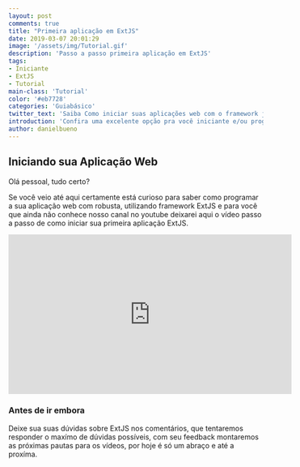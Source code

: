 ```yaml
---
layout: post
comments: true
title: "Primeira aplicação em ExtJS"
date: 2019-03-07 20:01:29
image: '/assets/img/Tutorial.gif'
description: 'Passo a passo primeira aplicação em ExtJS'
tags: 
- Iniciante
- ExtJS
- Tutorial
main-class: 'Tutorial'
color: '#eb7728'
categories: 'Guiabásico'
twitter_text: 'Saiba Como iniciar suas aplicações web com o framework javascript ExtJS.'
introduction: 'Confira uma excelente opção pra você iniciante e/ou programador desktop migrar para web'
author: danielbueno
---
```


## Iniciando sua Aplicação Web

Olá pessoal, tudo certo? 

Se você veio até aqui certamente está curioso para saber como programar a sua aplicação web com robusta, utilizando  framework ExtJS e para você que ainda não conhece nosso canal no youtube deixarei aqui o vídeo passo a passo de como iniciar sua primeira aplicação ExtJS.

<iframe width="560" height="315" src="https://www.youtube.com/embed/3Y-BiAxkP6k" frameborder="0" allow="accelerometer; autoplay; encrypted-media; gyroscope; picture-in-picture" allowfullscreen></iframe>

### Antes de ir embora

Deixe sua suas dúvidas sobre ExtJS nos comentários, que tentaremos responder o maxímo de dúvidas possíveis, com seu feedback montaremos as próximas pautas para os vídeos, por hoje é só um abraço e até a proxíma.

